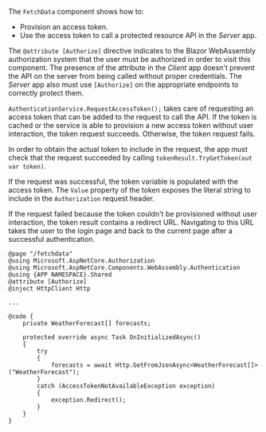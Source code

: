 The `FetchData` component shows how to:

* Provision an access token.
* Use the access token to call a protected resource API in the *Server* app.

The `@attribute [Authorize]` directive indicates to the Blazor WebAssembly authorization system that the user must be authorized in order to visit this component. The presence of the attribute in the *Client* app doesn't prevent the API on the server from being called without proper credentials. The *Server* app also must use `[Authorize]` on the appropriate endpoints to correctly protect them.

`AuthenticationService.RequestAccessToken();` takes care of requesting an access token that can be added to the request to call the API. If the token is cached or the service is able to provision a new access token without user interaction, the token request succeeds. Otherwise, the token request fails.

In order to obtain the actual token to include in the request, the app must check that the request succeeded by calling `tokenResult.TryGetToken(out var token)`. 

If the request was successful, the token variable is populated with the access token. The `Value` property of the token exposes the literal string to include in the `Authorization` request header.

If the request failed because the token couldn't be provisioned without user interaction, the token result contains a redirect URL. Navigating to this URL takes the user to the login page and back to the current page after a successful authentication.

```razor
@page "/fetchdata"
@using Microsoft.AspNetCore.Authorization
@using Microsoft.AspNetCore.Components.WebAssembly.Authentication
@using {APP NAMESPACE}.Shared
@attribute [Authorize]
@inject HttpClient Http

...

@code {
    private WeatherForecast[] forecasts;

    protected override async Task OnInitializedAsync()
    {
        try
        {
            forecasts = await Http.GetFromJsonAsync<WeatherForecast[]>("WeatherForecast");
        }
        catch (AccessTokenNotAvailableException exception)
        {
            exception.Redirect();
        }
    }
}
```

